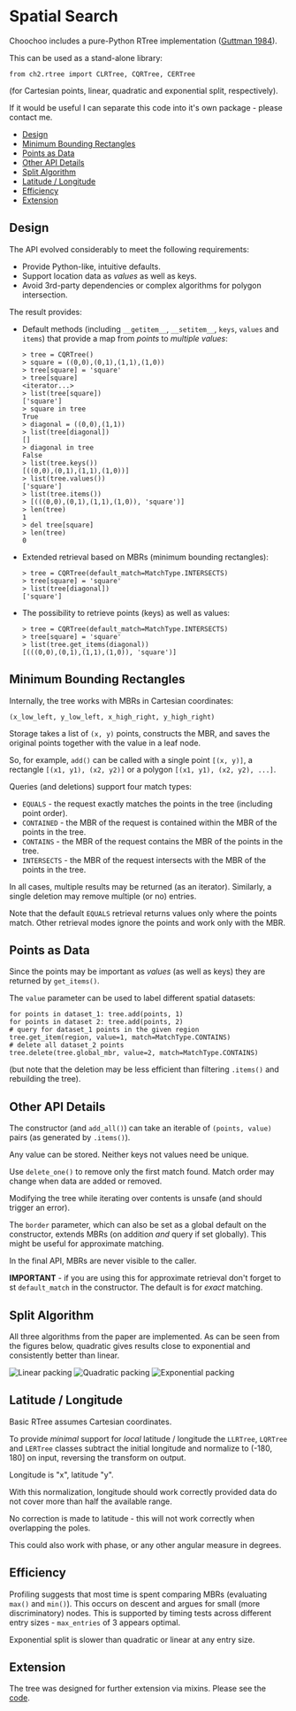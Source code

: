 
# Spatial Search

Choochoo includes a pure-Python RTree implementation ([Guttman
1984](https://github.com/andrewcooke/choochoo/blob/master/data/dev/guttman-r-trees.pdf)).

This can be used as a stand-alone library:

    from ch2.rtree import CLRTree, CQRTree, CERTree

(for Cartesian points, linear, quadratic and exponential split,
respectively).

If it would be useful I can separate this code into it's own package -
please contact me.

* [Design](#design)
* [Minimum Bounding Rectangles](#minimum-bounding-rectangles)
* [Points as Data](#points-as-data)
* [Other API Details](#other-api-details)
* [Split Algorithm](#split-algorithm)
* [Latitude / Longitude](#latitude--longitude)
* [Efficiency](#efficiency)
* [Extension](#extension)

## Design

The API evolved considerably to meet the following requirements:
  * Provide Python-like, intuitive defaults.
  * Support location data as *values* as well as keys.
  * Avoid 3rd-party dependencies or complex algorithms for polygon
    intersection.

The result provides:

  * Default methods (including `__getitem__`, `__setitem__`, `keys`,
    `values` and `items`) that provide a map from *points* to
    *multiple values*:

        > tree = CQRTree()
        > square = ((0,0),(0,1),(1,1),(1,0))
        > tree[square] = 'square'
        > tree[square]
        <iterator...>
        > list(tree[square])
        ['square']
        > square in tree
        True
        > diagonal = ((0,0),(1,1))
        > list(tree[diagonal])
        []
        > diagonal in tree
        False
        > list(tree.keys())
        [((0,0),(0,1),(1,1),(1,0))]
        > list(tree.values())
        ['square']
        > list(tree.items())
        > [(((0,0),(0,1),(1,1),(1,0)), 'square')]
        > len(tree)
        1
        > del tree[square]
        > len(tree)
        0

  * Extended retrieval based on MBRs (minimum bounding rectangles):

        > tree = CQRTree(default_match=MatchType.INTERSECTS)
        > tree[square] = 'square'
        > list(tree[diagonal])
        ['square']

  * The possibility to retrieve points (keys) as well as values:

        > tree = CQRTree(default_match=MatchType.INTERSECTS)
        > tree[square] = 'square'
        > list(tree.get_items(diagonal))
        [(((0,0),(0,1),(1,1),(1,0)), 'square')]

## Minimum Bounding Rectangles

Internally, the tree works with MBRs in Cartesian coordinates:

    (x_low_left, y_low_left, x_high_right, y_high_right)

Storage takes a list of `(x, y)` points, constructs the MBR, and saves
the original points together with the value in a leaf node.

So, for example, `add()` can be called with a single point `[(x, y)]`,
a rectangle `[(x1, y1), (x2, y2)]` or a polygon `[(x1, y1), (x2, y2),
...]`.

Queries (and deletions) support four match types:
* `EQUALS` - the request exactly matches the points in the tree
   (including point order).
* `CONTAINED` - the MBR of the request is contained within the MBR of
  the points in the tree.
* `CONTAINS` - the MBR of the request contains the MBR of the points
  in the tree.
* `INTERSECTS` - the MBR of the request intersects with the MBR of the
  points in the tree.

In all cases, multiple results may be returned (as an iterator).
Similarly, a single deletion may remove multiple (or no) entries.

Note that the default `EQUALS` retrieval returns values only where the
points match.  Other retrieval modes ignore the points and work only
with the MBR.

## Points as Data

Since the points may be important as *values* (as well as keys) they
are returned by `get_items()`.

The `value` parameter can be used to label different spatial datasets:

    for points in dataset_1: tree.add(points, 1)
    for points in dataset 2: tree.add(points, 2)
    # query for dataset_1 points in the given region
    tree.get_item(region, value=1, match=MatchType.CONTAINS)
    # delete all dataset_2 points
    tree.delete(tree.global_mbr, value=2, match=MatchType.CONTAINS)

(but note that the deletion may be less efficient than filtering
`.items()` and rebuilding the tree).

## Other API Details

The constructor (and `add_all()`) can take an iterable of `(points,
value)` pairs (as generated by `.items()`).

Any value can be stored.  Neither keys not values need be unique.

Use `delete_one()` to remove only the first match found.  Match order
may change when data are added or removed.

Modifying the tree while iterating over contents is unsafe (and should
trigger an error).

The `border` parameter, which can also be set as a global default on
the constructor, extends MBRs (on addition *and* query if set
globally).  This might be useful for approximate matching.

In the final API, MBRs are never visible to the caller.

**IMPORTANT** - if you are using this for approximate retrieval don't
forget to st `default_match` in the constructor.  The default is for
*exact* matching.

## Split Algorithm

All three algorithms from the paper are implemented.  As can be seen
from the figures below, quadratic gives results close to exponential
and consistently better than linear.

![Linear packing](rtree-linear.png)
![Quadratic packing](rtree-quadratic.png)
![Exponential packing](rtree-exponential.png)

## Latitude / Longitude

Basic RTree assumes Cartesian coordinates.

To provide *minimal* support for *local* latitude / longitude the
`LLRTree`, `LQRTree` and `LERTree` classes subtract the initial
longitude and normalize to (-180, 180] on input, reversing the
transform on output.

Longitude is "x", latitude "y".

With this normalization, longitude should work correctly provided data
do not cover more than half the available range.

No correction is made to latitude - this will not work correctly when
overlapping the poles.

This could also work with phase, or any other angular measure in
degrees.

## Efficiency

Profiling suggests that most time is spent comparing MBRs (evaluating
`max()` and `min()`).  This occurs on descent and argues for small
(more discriminatory) nodes.  This is supported by timing tests
across different entry sizes - `max_entries` of 3 appears optimal.

Exponential split is slower than quadratic or linear at any entry
size.

## Extension

The tree was designed for further extension via mixins.  Please see
the
[code](https://github.com/andrewcooke/choochoo/blob/master/ch2/arty/tree.py).
